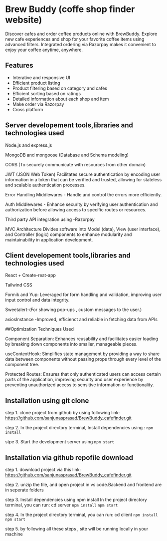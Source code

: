 
# Brew Buddy (coffe shop finder website)
 
Discover cafes and order coffee products online with BrewBuddy. Explore new cafe experiences and shop for your favorite coffee items using advanced filters. Integrated ordering via Razorpay makes it convenient to enjoy your coffee anytime, anywhere.


## Features

- Interative and responsive UI
- Efficient product listing
- Product filtering based on category and cafes
- Efficient sorting based on ratings
- Detailed information about each shop and item
- Make order via Razorpay
- Cross platform



## Server developement tools,libraries and technologies used

Node.js and express.js

MongoDB and mongoose (Database and Schema modeling)

CORS (To securely communicate with resources from other domain)

JWT (JSON Web Token) Facilitates secure authentication by encoding user information in a token that can be verified and trusted, allowing for stateless and scalable authentication processes.

Error Handling Middlewares - Handle and control the errors more efficiently.

Auth Middlewares - Enhance security by verifying user authentication and authorization before allowing access to specific routes or resources.

Third party API integration using -Razorpay

MVC Architecture Divides software into Model (data), View (user interface), and Controller (logic) components to enhance modularity and maintainability in application development.


## Client developement tools,libraries and technologies used

React + Create-reat-app

Tailwind CSS

Formik and Yup: Leveraged for form handling and validation, improving user input control and data integrity.

Sweetalert-(For showing pop-ups , custom messages to the user.)

axiosInstance -Improved, efficienct and reliable in fetching data from APIs


##Optimization Techniques Used

Component Separation: Enhances reusability and facilitates easier loading by breaking down components into smaller, manageable pieces.

useContextHook: Simplifies state management by providing a way to share data between components without passing props through every level of the component tree.

Protected Routes: Ensures that only authenticated users can access certain parts of the application, improving security and user experience by preventing unauthorized access to sensitive information or functionality.

## Installation using git clone

step 1.
clone project from github by using following link: https://github.com/sanjunasprasad/BrewBuddy_cafefinder.git

step 2.
In the project directory terminal, Install dependencies using :
`npm install`

stpe 3.
Start the development server using `npm start`


## Installation via github repofile download

step 1. download project via this link:
 https://github.com/sanjunasprasad/BrewBuddy_cafefinder.git


step 2. unzip the file, and  open project in vs code.Backend and frontend are in seperate folders
  
step 3. Install dependencies using npm install
In the project directory terminal, you can run: 
cd server
`npm install`
`npm start`

step 4. In the project directory terminal, you can run: 
cd client
`npm install`
`npm start`

step 5. by following all these steps , site will be running  locally in your machine
    
